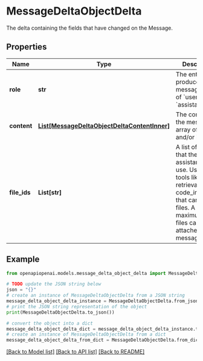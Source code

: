 # MessageDeltaObjectDelta

The delta containing the fields that have changed on the Message.

## Properties

Name | Type | Description | Notes
------------ | ------------- | ------------- | -------------
**role** | **str** | The entity that produced the message. One of &#x60;user&#x60; or &#x60;assistant&#x60;. | [optional] 
**content** | [**List[MessageDeltaObjectDeltaContentInner]**](MessageDeltaObjectDeltaContentInner.md) | The content of the message in array of text and/or images. | [optional] 
**file_ids** | **List[str]** | A list of [file](/docs/api-reference/files) IDs that the assistant should use. Useful for tools like retrieval and code_interpreter that can access files. A maximum of 10 files can be attached to a message. | [optional] [default to []]

## Example

```python
from openapiopenai.models.message_delta_object_delta import MessageDeltaObjectDelta

# TODO update the JSON string below
json = "{}"
# create an instance of MessageDeltaObjectDelta from a JSON string
message_delta_object_delta_instance = MessageDeltaObjectDelta.from_json(json)
# print the JSON string representation of the object
print(MessageDeltaObjectDelta.to_json())

# convert the object into a dict
message_delta_object_delta_dict = message_delta_object_delta_instance.to_dict()
# create an instance of MessageDeltaObjectDelta from a dict
message_delta_object_delta_from_dict = MessageDeltaObjectDelta.from_dict(message_delta_object_delta_dict)
```
[[Back to Model list]](../README.md#documentation-for-models) [[Back to API list]](../README.md#documentation-for-api-endpoints) [[Back to README]](../README.md)


